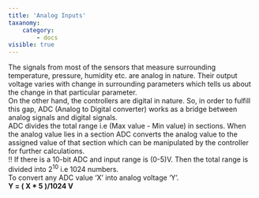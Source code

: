 ```yaml
---
title: 'Analog Inputs'
taxanomy:
    category:
        - docs
visible: true
---
```

The signals from most of the sensors that measure surrounding temperature, pressure, humidity etc. are analog in nature. Their output voltage varies with change in surrounding parameters which tells us about the change in that particular parameter.  
On the other hand, the controllers are digital in nature. So, in order to fulfill this gap, ADC (Analog to Digital converter) works as a bridge between analog signals and digital signals.  
ADC divides the total range i.e (Max value - Min value) in sections. When the analog value lies in a section ADC converts the analog value to the assigned value of that section which can be manipulated by the controller for further calculations.  
!! If there is a 10-bit ADC and input range is (0-5)V. Then the total range is divided into 2<sup>10</sup> i.e 1024 numbers.  
To convert any ADC value ‘X’ into analog voltage ‘Y’.  
**Y = ( X * 5 )/1024 V**  